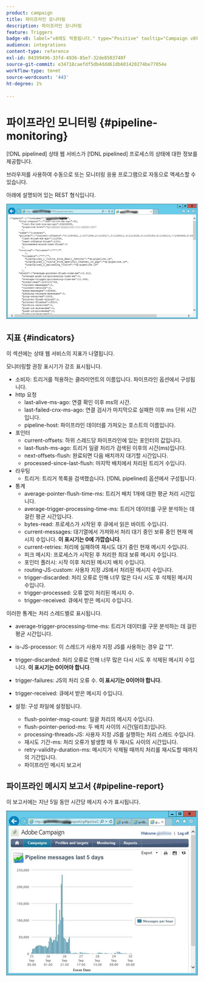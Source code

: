 ```yaml
---
product: campaign
title: 파이프라인 모니터링
description: 파이프라인 모니터링
feature: Triggers
badge-v8: label="v8에도 적용됩니다." type="Positive" tooltip="Campaign v8에도 적용됩니다."
audience: integrations
content-type: reference
exl-id: 84399496-33fd-4936-85e7-32de8503740f
source-git-commit: e34718caefdf5db4ddd61db601420274be77054e
workflow-type: tm+mt
source-wordcount: '443'
ht-degree: 1%

---
```


# 파이프라인 모니터링 {#pipeline-monitoring}



[!DNL pipelined] 상태 웹 서비스가 [!DNL pipelined] 프로세스의 상태에 대한 정보를 제공합니다.

브라우저를 사용하여 수동으로 또는 모니터링 응용 프로그램으로 자동으로 액세스할 수 있습니다.

아래에 설명되어 있는 REST 형식입니다.

![](assets/triggers_8.png)

## 지표 {#indicators}

이 섹션에는 상태 웹 서비스의 지표가 나열됩니다.

모니터링할 권장 표시기가 강조 표시됩니다.

* 소비자: 트리거를 적용하는 클라이언트의 이름입니다. 파이프라인 옵션에서 구성됩니다.
* http 요청
   * last-alive-ms-ago: 연결 확인 이후 ms의 시간.
   * last-failed-cnx-ms-ago: 연결 검사가 마지막으로 실패한 이후 ms 단위 시간입니다.
   * pipeline-host: 파이프라인 데이터를 가져오는 호스트의 이름입니다.
* 포인터
   * current-offsets: 하위 스레드당 파이프라인에 있는 포인터의 값입니다.
   * last-flush-ms-ago: 트리거 일괄 처리가 검색된 이후의 시간(ms)입니다.
   * next-offsets-flush: 완료되면 다음 배치까지 대기할 시간입니다.
   * processed-since-last-flush: 마지막 배치에서 처리된 트리거 수입니다.
* 라우팅
   * 트리거: 트리거 목록을 검색했습니다. [!DNL pipelined] 옵션에서 구성됩니다.
* 통계
   * average-pointer-flush-time-ms: 트리거 배치 1개에 대한 평균 처리 시간입니다.
   * average-trigger-processing-time-ms: 트리거 데이터를 구문 분석하는 데 걸린 평균 시간입니다.
   * bytes-read: 프로세스가 시작된 후 큐에서 읽은 바이트 수입니다.
   * current-messages: 대기열에서 가져와서 처리 대기 중인 보류 중인 현재 메시지 수입니다. **이 표시기는 0에 가깝습니다**.
   * current-retries: 처리에 실패하여 재시도 대기 중인 현재 메시지 수입니다.
   * 피크 메시지: 프로세스가 시작된 후 처리한 최대 보류 메시지 수입니다.
   * 포인터 플러시: 시작 이후 처리된 메시지 배치 수입니다.
   * routing-JS-custom: 사용자 지정 JS에서 처리된 메시지 수입니다.
   * trigger-discarded: 처리 오류로 인해 너무 많은 다시 시도 후 삭제된 메시지 수입니다.
   * trigger-processed: 오류 없이 처리된 메시지 수.
   * trigger-received: 큐에서 받은 메시지 수입니다.

이러한 통계는 처리 스레드별로 표시됩니다.

* average-trigger-processing-time-ms: 트리거 데이터를 구문 분석하는 데 걸린 평균 시간입니다.
* is-JS-processor: 이 스레드가 사용자 지정 JS를 사용하는 경우 값 &quot;1&quot;.
* trigger-discarded: 처리 오류로 인해 너무 많은 다시 시도 후 삭제된 메시지 수입니다. **이 표시기는 0이어야 합니다**.
* trigger-failures: JS의 처리 오류 수. **이 표시기는 0이어야 합니다**.
* trigger-received: 큐에서 받은 메시지 수입니다.

* 설정: 구성 파일에 설정됩니다.
   * flush-pointer-msg-count: 일괄 처리의 메시지 수입니다.
   * flush-pointer-period-ms: 두 배치 사이의 시간(밀리초)입니다.
   * processing-threads-JS: 사용자 지정 JS를 실행하는 처리 스레드 수입니다.
   * 재시도 기간-ms: 처리 오류가 발생할 때 두 재시도 사이의 시간입니다.
   * retry-validity-duration-ms: 메시지가 삭제될 때까지 처리를 재시도할 때까지의 기간입니다.
   * 파이프라인 메시지 보고서

## 파이프라인 메시지 보고서 {#pipeline-report}

이 보고서에는 지난 5일 동안 시간당 메시지 수가 표시됩니다.

![](assets/triggers_9.png)
